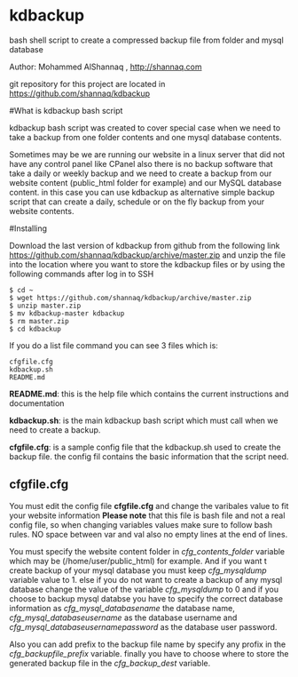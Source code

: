 # kdbackup
bash shell script to create a compressed backup file from folder and mysql database

Author: Mohammed AlShannaq , http://shannaq.com

git repository for this project are located in https://github.com/shannaq/kdbackup

#What is kdbackup bash script

kdbackup bash script was created to cover special case when we need to take a backup from one folder contents and one mysql database contents.

Sometimes may be we are running our website in a linux server that did not have any control panel like CPanel also there is no backup software that take a daily or weekly backup and we need to create a backup from our website content (public_html folder for example) and our MySQL database content. in this case you can use kdbackup as alternative simple backup script that can create a daily, schedule or on the fly backup from your website contents.

#Installing

Download the last version of kdbackup from github from the following link https://github.com/shannaq/kdbackup/archive/master.zip and unzip the file into the 
location where you want to store the kdbackup files or by using the following commands after log in to SSH

```
$ cd ~
$ wget https://github.com/shannaq/kdbackup/archive/master.zip
$ unzip master.zip
$ mv kdbackup-master kdbackup
$ rm master.zip
$ cd kdbackup
```

If you do a list file command you can see 3 files which is: 

```
cfgfile.cfg
kdbackup.sh
README.md
```

**README.md**: this is the help file which contains the current instructions and documentation

**kdbackup.sh**: is the main kdbackup bash script which must call when we need to create a backup.

**cfgfile.cfg**: is a sample config file that the kdbackup.sh used to create the backup file. the config fil contains the basic information that the script need.

## cfgfile.cfg

You must edit the config file **cfgfile.cfg** and change the varibales value to fit your website information **Please note** that this file is bash file and not 
a real config file, so when changing variables values make sure to follow bash rules. NO space between var and val also no empty lines at the end of lines.

You must specify the website content folder in *cfg_contents_folder* variable which may be (/home/user/public_html) for example. And if you want t create backup 
of your mysql database you must keep *cfg_mysqldump* variable value to 1. else if you do not want to create a backup of any mysql database change the value of 
the variable *cfg_mysqldump* to 0 and if you choose to backup mysql databse you have to specify the correct database information as *cfg_mysql_databasename* the 
database name, *cfg_mysql_databaseusername* as the database username and *cfg_mysql_databaseusernamepassword* as the database user password.

Also you can add prefix to the backup file name by specify any profix in the *cfg_backupfile_prefix* variable. finally you have to choose where to store the generated backup 
file in the *cfg_backup_dest* variable.
